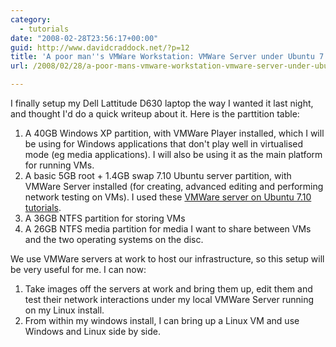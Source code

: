 ```yaml
---
category:
  - tutorials
date: "2008-02-28T23:56:17+00:00"
guid: http://www.davidcraddock.net/?p=12
title: 'A poor man''s VMWare Workstation: VMWare Server under Ubuntu 7.10 + VMWare Player under Windows XP'
url: /2008/02/28/a-poor-mans-vmware-workstation-vmware-server-under-ubuntu-710-vmware-player-under-windows-xp/

---
```

I finally setup my Dell Lattitude D630 laptop the way I wanted it last night, and thought I'd do a quick writeup about it. Here is the parttition table:

1. A 40GB Windows XP partition, with VMWare Player installed, which I will be using for Windows applications that don't play well in virtualised mode (eg media applications). I will also be using it as the main platform for running VMs.
2. A basic 5GB root + 1.4GB swap 7.10 Ubuntu server partition, with VMWare Server installed (for creating, advanced editing and performing network testing on VMs). I used these [VMWare server on Ubuntu 7.10](http://x86virtualization.com/virtualizationnews/howto-install-vmware-server-on-ubuntu-710-part-1.html) [tutorials](http://x86virtualization.com/virtualizationnews/howto-install-vmware-server-on-ubuntu-710-part-2.html).
3. A 36GB NTFS partition for storing VMs
4. A 26GB NTFS media partition for media I want to share between VMs and the two operating systems on the disc.

We use VMWare servers at work to host our infrastructure, so this setup will be very useful for me. I can now:

1. Take images off the servers at work and bring them up, edit them and test their network interactions under my local VMWare Server running on my Linux install.
2. From within my windows install, I can bring up a Linux VM and use Windows and Linux side by side.
